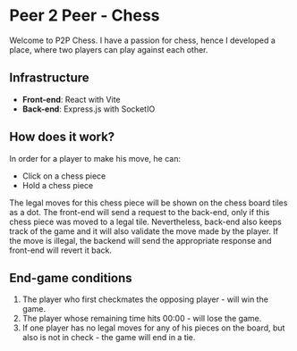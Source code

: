 # Peer 2 Peer - Chess

Welcome to P2P Chess.
I have a passion for chess, hence I developed a place, where two players can play against each other.

## Infrastructure

- **Front-end**: React with Vite
- **Back-end**: Express.js with SocketIO

## How does it work?

In order for a player to make his move, he can:

- Click on a chess piece
- Hold a chess piece

The legal moves for this chess piece will be shown on the chess board tiles as a dot.
The front-end will send a request to the back-end, only if this chess piece was moved to a legal tile.
Nevertheless, back-end also keeps track of the game and it will also validate the move made by the player.
If the move is illegal, the backend will send the appropriate response and front-end will revert it back.

## End-game conditions

1.  The player who first checkmates the opposing player - will win the game.
2.  The player whose remaining time hits 00:00 - will lose the game.
3.  If one player has no legal moves for any of his pieces on the board, but also is not in check - the game will end in a tie.
